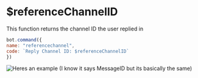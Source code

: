 # $referenceChannelID

This function returns the channel ID the user replied in

```javascript
bot.command({
name: "referencechannel",
code: `Reply Channel ID: $referenceChannelID`
})
```

![Heres an example \(I know it says MessageID but its basically the same\)](../.gitbook/assets/image%20%2814%29%20%284%29%20%284%29%20%283%29%20%283%29.png)

